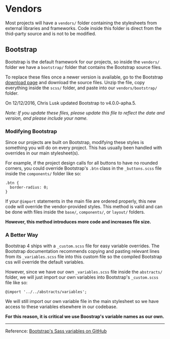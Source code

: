 # Vendors

Most projects will have a `vendors/` folder containing the stylesheets from external libraries and frameworks. Code inside this folder is direct from the thid-party source and is not to be modified. 

## Bootstrap

Bootstrap is the default framework for our projects, so inside the `vendors/` folder we have a `bootstrap/` folder that contains the Bootstrap source files.

To replace these files once a newer version is available, go to the Bootstrap [download page](http://v4-alpha.getbootstrap.com/getting-started/download/) and download the source files. Unzip the file, copy everything inside the `scss/` folder, and paste into our `vendors/bootstrap/` folder.

On 12/12/2016, Chris Lusk updated Bootstrap to v4.0.0-apha.5.

*Note: If you update these files, please update this file to reflect the date and version, and please include your name.*

### Modifying Bootstrap

Since our projects are built on Bootstrap, modifying these styles is something you will do on every project. This has usually been handled with overrides in our main stylesheet(s).

For example, if the project design calls for all buttons to have no rounded corners, you could override Bootstrap's `.btn` class in the `_buttons.scss` file inside the `components/` folder like so:

```css3
.btn {
  border-radius: 0;
}
```

If your `@import` statements in the main file are ordered properly, this new code will override the vendor-provided styles. This method is valid and can be done with files inside the `base/`, `components/`, or `layout/` folders.

**However, this method introduces more code and increases file size.**

### A Better Way

Bootstrap 4 ships with a `_custom.scss` file for easy variable overrides. The Bootstrap documentation recommends copying and pasting relevant lines from its `_variables.scss` file into this custom file so the compiled Bootstrap css will override the default variables.

However, since we have our own `_variables.scss` file inside the `abstracts/` folder, we will just import our own variables into Bootstrap's `_custom.scss` file like so:

```
@import '../../abstracts/variables';
```

We will still import our own variable file in the main stylesheet so we have access to these variables elsewhere in our codebase.

**For this reason, it is critical we use Boostrap's variable names as our own.**

---

Reference: [Bootstrap's Sass variables on GitHub](http://github.com/twbs/bootstrap-sass/blob/master/assets/stylesheets/bootstrap/_variables.scss)

